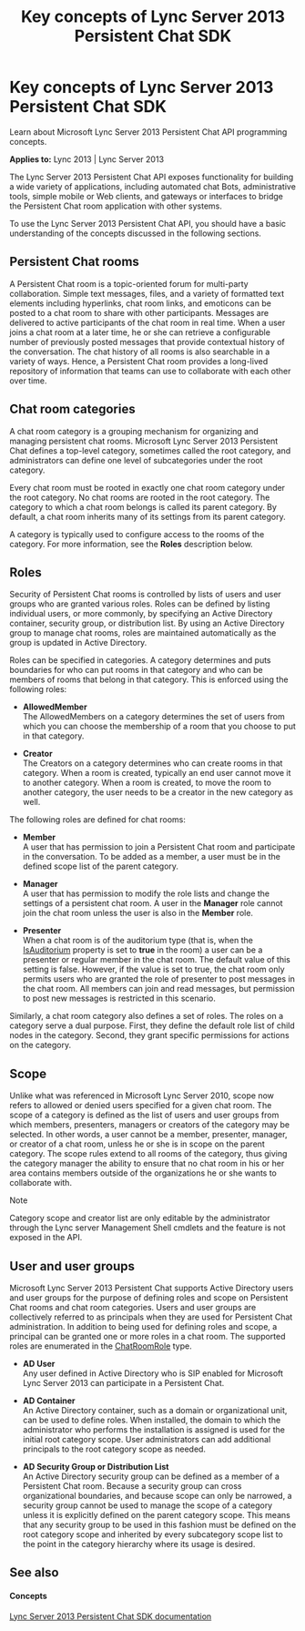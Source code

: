 ﻿---
title: Key concepts of Lync Server 2013 Persistent Chat SDK
TOCTitle: Key concepts
ms:assetid: dd457a91-5abd-4f98-bb5e-a86da06f5045
ms:mtpsurl: https://msdn.microsoft.com/library/Dn465894(v=office.15)
ms:contentKeyID: 57101348
ms.date: 07/24/2014
mtps_version: v=office.15
---

# Key concepts of Lync Server 2013 Persistent Chat SDK

Learn about Microsoft Lync Server 2013 Persistent Chat API programming concepts.


**Applies to:** Lync 2013 | Lync Server 2013



The Lync Server 2013 Persistent Chat API exposes functionality for building a wide variety of applications, including automated chat Bots, administrative tools, simple mobile or Web clients, and gateways or interfaces to bridge the Persistent Chat room application with other systems.

To use the Lync Server 2013 Persistent Chat API, you should have a basic understanding of the concepts discussed in the following sections.

## Persistent Chat rooms

A Persistent Chat room is a topic-oriented forum for multi-party collaboration. Simple text messages, files, and a variety of formatted text elements including hyperlinks, chat room links, and emoticons can be posted to a chat room to share with other participants. Messages are delivered to active participants of the chat room in real time. When a user joins a chat room at a later time, he or she can retrieve a configurable number of previously posted messages that provide contextual history of the conversation. The chat history of all rooms is also searchable in a variety of ways. Hence, a Persistent Chat room provides a long-lived repository of information that teams can use to collaborate with each other over time.

## Chat room categories

A chat room category is a grouping mechanism for organizing and managing persistent chat rooms. Microsoft Lync Server 2013 Persistent Chat defines a top-level category, sometimes called the root category, and administrators can define one level of subcategories under the root category.

Every chat room must be rooted in exactly one chat room category under the root category. No chat rooms are rooted in the root category. The category to which a chat room belongs is called its parent category. By default, a chat room inherits many of its settings from its parent category.

A category is typically used to configure access to the rooms of the category. For more information, see the **Roles** description below.

## Roles

Security of Persistent Chat rooms is controlled by lists of users and user groups who are granted various roles. Roles can be defined by listing individual users, or more commonly, by specifying an Active Directory container, security group, or distribution list. By using an Active Directory group to manage chat rooms, roles are maintained automatically as the group is updated in Active Directory.

Roles can be specified in categories. A category determines and puts boundaries for who can put rooms in that category and who can be members of rooms that belong in that category. This is enforced using the following roles:

  - **AllowedMember**  
    The AllowedMembers on a category determines the set of users from which you can choose the membership of a room that you choose to put in that category.

  - **Creator**  
    The Creators on a category determines who can create rooms in that category. When a room is created, typically an end user cannot move it to another category. When a room is created, to move the room to another category, the user needs to be a creator in the new category as well.

The following roles are defined for chat rooms:

  - **Member**  
    A user that has permission to join a Persistent Chat room and participate in the conversation. To be added as a member, a user must be in the defined scope list of the parent category.

  - **Manager**  
    A user that has permission to modify the role lists and change the settings of a persistent chat room. A user in the **Manager** role cannot join the chat room unless the user is also in the **Member** role.

  - **Presenter**  
    When a chat room is of the auditorium type (that is, when the [IsAuditorium](https://msdn.microsoft.com/library/jj266864\(v=office.15\)) property is set to **true** in the room) a user can be a presenter or regular member in the chat room. The default value of this setting is false. However, if the value is set to true, the chat room only permits users who are granted the role of presenter to post messages in the chat room. All members can join and read messages, but permission to post new messages is restricted in this scenario.

Similarly, a chat room category also defines a set of roles. The roles on a category serve a dual purpose. First, they define the default role list of child nodes in the category. Second, they grant specific permissions for actions on the category.

## Scope

Unlike what was referenced in Microsoft Lync Server 2010, scope now refers to allowed or denied users specified for a given chat room. The scope of a category is defined as the list of users and user groups from which members, presenters, managers or creators of the category may be selected. In other words, a user cannot be a member, presenter, manager, or creator of a chat room, unless he or she is in scope on the parent category. The scope rules extend to all rooms of the category, thus giving the category manager the ability to ensure that no chat room in his or her area contains members outside of the organizations he or she wants to collaborate with.


> [!NOTE]
> <P>Category scope and creator list are only editable by the administrator through the Lync server Management Shell cmdlets and the feature is not exposed in the API.</P>



## User and user groups

Microsoft Lync Server 2013 Persistent Chat supports Active Directory users and user groups for the purpose of defining roles and scope on Persistent Chat rooms and chat room categories. Users and user groups are collectively referred to as principals when they are used for Persistent Chat administration. In addition to being used for defining roles and scope, a principal can be granted one or more roles in a chat room. The supported roles are enumerated in the [ChatRoomRole](https://msdn.microsoft.com/library/jj266929\(v=office.15\)) type.

  - **AD User**  
    Any user defined in Active Directory who is SIP enabled for Microsoft Lync Server 2013 can participate in a Persistent Chat.

  - **AD Container**  
    An Active Directory container, such as a domain or organizational unit, can be used to define roles. When installed, the domain to which the administrator who performs the installation is assigned is used for the initial root category scope. User administrators can add additional principals to the root category scope as needed.

  - **AD Security Group or Distribution List**  
    An Active Directory security group can be defined as a member of a Persistent Chat room. Because a security group can cross organizational boundaries, and because scope can only be narrowed, a security group cannot be used to manage the scope of a category unless it is explicitly defined on the parent category scope. This means that any security group to be used in this fashion must be defined on the root category scope and inherited by every subcategory scope list to the point in the category hierarchy where its usage is desired.

## See also

#### Concepts

[Lync Server 2013 Persistent Chat SDK documentation](lync-server-2013-persistent-chat-sdk-documentation.md)

